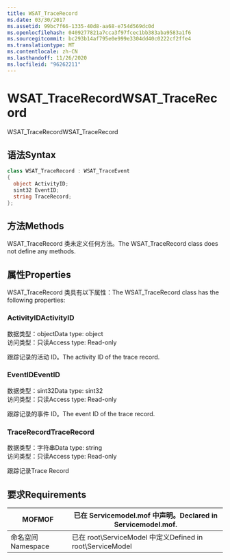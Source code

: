 ```yaml
---
title: WSAT_TraceRecord
ms.date: 03/30/2017
ms.assetid: 99bc7f66-1335-40d8-aa68-e754d569dc0d
ms.openlocfilehash: 0409277821a7cca3f97fcec1bb383aba9583a1f6
ms.sourcegitcommit: bc293b14af795e0e999e3304dd40c0222cf2ffe4
ms.translationtype: MT
ms.contentlocale: zh-CN
ms.lasthandoff: 11/26/2020
ms.locfileid: "96262211"
---
```

# <a name="wsat_tracerecord"></a><span data-ttu-id="a1545-102">WSAT_TraceRecord</span><span class="sxs-lookup"><span data-stu-id="a1545-102">WSAT_TraceRecord</span></span>

<span data-ttu-id="a1545-103">WSAT_TraceRecord</span><span class="sxs-lookup"><span data-stu-id="a1545-103">WSAT_TraceRecord</span></span>  
  
## <a name="syntax"></a><span data-ttu-id="a1545-104">语法</span><span class="sxs-lookup"><span data-stu-id="a1545-104">Syntax</span></span>  
  
```csharp
class WSAT_TraceRecord : WSAT_TraceEvent  
{  
  object ActivityID;  
  sint32 EventID;  
  string TraceRecord;  
};  
```  
  
## <a name="methods"></a><span data-ttu-id="a1545-105">方法</span><span class="sxs-lookup"><span data-stu-id="a1545-105">Methods</span></span>  

 <span data-ttu-id="a1545-106">WSAT_TraceRecord 类未定义任何方法。</span><span class="sxs-lookup"><span data-stu-id="a1545-106">The WSAT_TraceRecord class does not define any methods.</span></span>  
  
## <a name="properties"></a><span data-ttu-id="a1545-107">属性</span><span class="sxs-lookup"><span data-stu-id="a1545-107">Properties</span></span>  

 <span data-ttu-id="a1545-108">WSAT_TraceRecord 类具有以下属性：</span><span class="sxs-lookup"><span data-stu-id="a1545-108">The WSAT_TraceRecord class has the following properties:</span></span>  
  
### <a name="activityid"></a><span data-ttu-id="a1545-109">ActivityID</span><span class="sxs-lookup"><span data-stu-id="a1545-109">ActivityID</span></span>  

 <span data-ttu-id="a1545-110">数据类型：object</span><span class="sxs-lookup"><span data-stu-id="a1545-110">Data type: object</span></span>  
<span data-ttu-id="a1545-111">访问类型：只读</span><span class="sxs-lookup"><span data-stu-id="a1545-111">Access type: Read-only</span></span>  
  
 <span data-ttu-id="a1545-112">跟踪记录的活动 ID。</span><span class="sxs-lookup"><span data-stu-id="a1545-112">The activity ID of the trace record.</span></span>  
  
### <a name="eventid"></a><span data-ttu-id="a1545-113">EventID</span><span class="sxs-lookup"><span data-stu-id="a1545-113">EventID</span></span>  

 <span data-ttu-id="a1545-114">数据类型：sint32</span><span class="sxs-lookup"><span data-stu-id="a1545-114">Data type: sint32</span></span>  
<span data-ttu-id="a1545-115">访问类型：只读</span><span class="sxs-lookup"><span data-stu-id="a1545-115">Access type: Read-only</span></span>  
  
 <span data-ttu-id="a1545-116">跟踪记录的事件 ID。</span><span class="sxs-lookup"><span data-stu-id="a1545-116">The event ID of the trace record.</span></span>  
  
### <a name="tracerecord"></a><span data-ttu-id="a1545-117">TraceRecord</span><span class="sxs-lookup"><span data-stu-id="a1545-117">TraceRecord</span></span>  

 <span data-ttu-id="a1545-118">数据类型：字符串</span><span class="sxs-lookup"><span data-stu-id="a1545-118">Data type: string</span></span>  
<span data-ttu-id="a1545-119">访问类型：只读</span><span class="sxs-lookup"><span data-stu-id="a1545-119">Access type: Read-only</span></span>  
  
 <span data-ttu-id="a1545-120">跟踪记录</span><span class="sxs-lookup"><span data-stu-id="a1545-120">Trace Record</span></span>  
  
## <a name="requirements"></a><span data-ttu-id="a1545-121">要求</span><span class="sxs-lookup"><span data-stu-id="a1545-121">Requirements</span></span>  
  
|<span data-ttu-id="a1545-122">MOF</span><span class="sxs-lookup"><span data-stu-id="a1545-122">MOF</span></span>|<span data-ttu-id="a1545-123">已在 Servicemodel.mof 中声明。</span><span class="sxs-lookup"><span data-stu-id="a1545-123">Declared in Servicemodel.mof.</span></span>|  
|---------|-----------------------------------|  
|<span data-ttu-id="a1545-124">命名空间</span><span class="sxs-lookup"><span data-stu-id="a1545-124">Namespace</span></span>|<span data-ttu-id="a1545-125">已在 root\ServiceModel 中定义</span><span class="sxs-lookup"><span data-stu-id="a1545-125">Defined in root\ServiceModel</span></span>|
